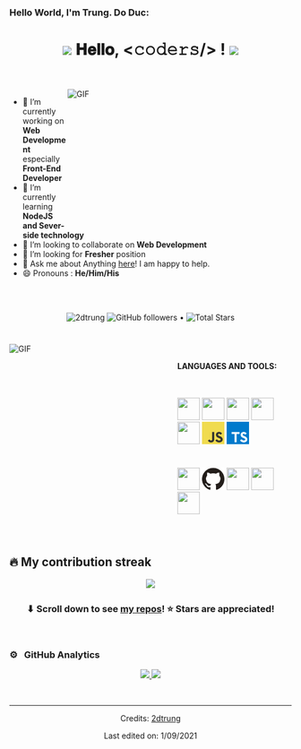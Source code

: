 ### Hello World, I'm Trung. Do Duc:

<h1 align="center">
  <a target="_blank">
    <img src="https://github.com/JayantGoel001/JayantGoel001/blob/master/GIF/Earth.gif" width="24px" style="max-width:100%;">
  </a>
  𝐇𝐞𝐥𝐥𝐨, &lt;𝚌𝚘𝚍𝚎𝚛𝚜/&gt; !
  <a target="_blank">
    <img src="https://github.com/JayantGoel001/JayantGoel001/blob/master/GIF/Hi.gif" width="40px" />
  </a>
</h1>

<br/>
<br/>
<a target="_blank">
  <img align="right" height="250" width="400" alt="GIF" src="https://github.com/JayantGoel001/JayantGoel001/blob/master/GIF/code.gif">
</a>

- 🔭 I’m currently working on **Web Development** especially **Front-End Developer**
- 🌱 I’m currently learning **NodeJS and Sever-side technology**
- 👯 I’m looking to collaborate on **Web Development**
- 🤔 I’m looking for **Fresher** position
- 💬 Ask me about Anything [here](https://facebook.com/2dtrung)! I am happy to help.
- 😄 Pronouns : **He/Him/His**


<br/>
<br/>


<p align="center">  
  <img src="https://komarev.com/ghpvc/?username=2dtrung" alt="2dtrung" />
  <img alt="GitHub followers" src="https://img.shields.io/github/followers/2dtrung?label=Followers&style=social"> •   
  <img src="https://img.shields.io/github/stars/2dtrung?label=Stars" alt="Total Stars">
</p>




#

<a target="_blank"><img align="left" height="300" width="300" alt="GIF" src="https://github.com/JayantGoel001/JayantGoel001/blob/master/GIF/github.gif"></a>
<br/>


**LANGUAGES AND TOOLS:**  


<br/>
<br/>
<code><img height="40" width="40" src="https://cdn4.iconfinder.com/data/icons/logos-3/600/React.js_logo-512.png"></code>
<code><img height="40" width="40" src="https://cdn.worldvectorlogo.com/logos/tailwindcss.svg"></code>
<code><img height="40" width="40" src="https://cdn.iconscout.com/icon/free/png-512/saas-457964.png"></code>
<code><img height="40" width="40" src="https://www.flaticon.com/svg/static/icons/svg/1216/1216733.svg"></code>
<code><img height="40" width="40" src="https://cdn.iconscout.com/icon/free/png-256/css-131-722685.png"></code>
<code><img height="40" width="40" src="https://raw.githubusercontent.com/github/explore/80688e429a7d4ef2fca1e82350fe8e3517d3494d/topics/javascript/javascript.png"></code>
<code><img height="40" width="40" src="https://raw.githubusercontent.com/github/explore/80688e429a7d4ef2fca1e82350fe8e3517d3494d/topics/typescript/typescript.png"></code>

#
<code><img height="40" width="40" src="https://upload.wikimedia.org/wikipedia/commons/thumb/3/3f/Git_icon.svg/1024px-Git_icon.svg.png"></code>
<code><img height="40" width="40" src="https://raw.githubusercontent.com/github/explore/80688e429a7d4ef2fca1e82350fe8e3517d3494d/topics/github-api/github-api.png"></code>
<code><img height="40" width="40" src="https://cdn.worldvectorlogo.com/logos/nodejs-icon.svg"></code>
<code><img height="40" width="40" src="https://raw.githubusercontent.com/reduxjs/redux/master/logo/logo.png"></code>
<code><img height="40" width="40" src="https://upload.wikimedia.org/wikipedia/commons/a/ab/Linux_Logo_in_Linux_Libertine_Font.svg"></code>

<br/>

#
## 🔥 My contribution streak

<p align="center">
  <a href="https://github.com/2dtrung">
    <img src="https://github-readme-streak-stats.herokuapp.com?user=2dtrung"/>
  </a>
</p>

<h3 align="center">⬇ Scroll down to see <a href="https://github.com/2dtrung?tab=repositories">my repos</a>! ⭐ Stars are appreciated!</h3>




<br/>

### ⚙️ &nbsp; GitHub Analytics

<p align="center">
<a href="https://github.com/2dtrung">
  <img height="180em" src="https://github-readme-stats-eight-theta.vercel.app/api?username=2dtrung&show_icons=true&theme=vue-light&include_all_commits=true&count_private=true" />
  <img height="180em" src="https://github-readme-stats-eight-theta.vercel.app/api/top-langs/?username=2dtrung&layout=compact&exclude_lang=java+r&theme=vue-light" />
</a>
</p>



<div align="center">


<br/>




------
Credits: [2dtrung](https://github.com/2dtrung)

Last edited on: 1/09/2021
